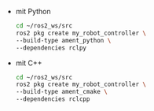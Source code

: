 - mit Python 
	```bash
	cd ~/ros2_ws/src
	ros2 pkg create my_robot_controller \ 
	--build-type ament_python \ 
	--dependencies rclpy 
	```
- mit C++
	```bash
	cd ~/ros2_ws/src
	ros2 pkg create my_robot_controller \ 
	--build-type ament_cmake \ 
	--dependencies rclcpp 
	```
